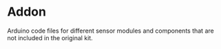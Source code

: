 # Addon
Arduino code files for different sensor modules and components that are not included in the original kit.
